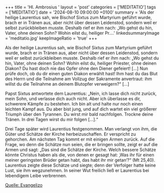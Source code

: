 +++
title = 'Hl. Ambrosius  '
layout = 'post'
categories = ['MEDITATIO']
tags = ['MEDITATIO']
date = '2024-08-10 09:00:00 +0100'
summary = 'Als der heilige Laurentius sah, wie Bischof Sixtus zum Martyrium geführt wurde, brach er in Tränen aus, aber nicht über dessen Leidenstod, sondern weil er selbst zurückbleiben musste. Deshalb rief er ihm nach: „Wo gehst du hin, Vater, ohne deinen Sohn? Wohin eilst du, heiliger Pr....'
linkedsummaryImage = 'meditatio.jpg'
keepImageRatio = 'true'
+++

Als der heilige Laurentius sah, wie Bischof Sixtus zum Martyrium geführt wurde, brach er in Tränen aus, aber nicht über dessen Leidenstod, sondern weil er selbst zurückbleiben musste. Deshalb rief er ihm nach: „Wo gehst du hin, Vater, ohne deinen Sohn? Wohin eilst du, heiliger Priester, ohne deinen Diakon? Du hast doch nie das Opfer ohne den Diener gefeiert! [.<!--more-->..] Nun prüfe doch, ob du dir einen guten Diakon erwählt hast! Ihm hast du das Blut des Herrn und die Teilnahme am Vollzug der Sakramente anvertraut: ihm willst du die Teilnahme an deinem Blutopfer verweigern?“ [...]

Papst Sixtus antwortete dem Laurentius: „Nein, ich lasse dich nicht zurück, mein Sohn, und verlasse dich auch nicht. Aber ich überlasse es dir, schwerere Kämpfe zu bestehen. Ich bin alt und halte nur noch einen leichten Kampf aus. Du aber bist jung, und auf dich wartet ein viel größerer Triumph über den Tyrannen. Du wirst mir bald nachfolgen. Trockne deine Tränen. In drei Tagen wirst du mir folgen [...].“
 
Drei Tage später wird Laurentius festgenommen. Man verlangt von ihm, die Güter und Schätze der Kirche herbeizuschaffen. Er verspricht zu gehorchen. Am nächsten Tag kommt er mit einigen Armen zurück. Auf die Frage, wo denn die Schätze nun seien, die er bringen sollte, zeigt er auf die Armen und sagt: „Das sind die Schätze der Kirche. Welch bessere Schätze könnte Christus haben als die, von denen er gesagt hat: ‚Was ihr für einen meiner geringsten Brüder getan habt, das habt ihr mir getan‘?“ (Mt 25,40). Laurentius zeigte diese Schätze und siegte; denn der Verfolger hatte keine Lust, sie ihm wegzunehmen. In seiner Wut freilich ließ er Laurentius bei lebendigem Leibe verbrennen.



[Quelle: Evangelizo](https://evangeliumtagfuertag.org/DE/gospel)
